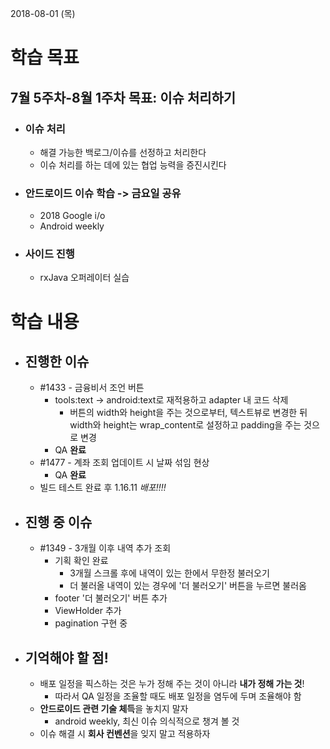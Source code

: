 2018-08-01 (목)

# 학습 목표

## 7월 5주차-8월 1주차 목표: 이슈 처리하기

- ### 이슈 처리

  - 해결 가능한 백로그/이슈를 선정하고 처리한다
  - 이슈 처리를 하는 데에 있는 협업 능력을 증진시킨다

- ### 안드로이드 이슈 학습 -> 금요일 공유

  - 2018 Google i/o
  - Android weekly

- ### 사이드 진행

  - rxJava 오퍼레이터 실습



# 학습 내용

- ## 진행한 이슈

  - #1433 - 금융비서 조언 버튼
    - tools:text -> android:text로 재적용하고 adapter 내 코드 삭제
      - 버튼의 width와 height을 주는 것으로부터, 텍스트뷰로 변경한 뒤 width와 height는 wrap_content로 설정하고 padding을 주는 것으로 변경
    - QA **완료**
  - #1477 - 계좌 조회 업데이트 시 날짜 섞임 현상
    - QA **완료**
  - 빌드 테스트 완료 후 1.16.11 *배포!!!!*

  

- ## 진행 중 이슈

  - #1349 - 3개월 이후 내역 추가 조회
    - 기획 확인 완료
      - 3개월 스크롤 후에 내역이 있는 한에서 무한정 불러오기
      - 더 불러올 내역이 있는 경우에 '더 불러오기' 버튼을 누르면 불러옴
    - footer '더 불러오기' 버튼 추가
    - ViewHolder 추가
    - pagination 구현 중

  

- ## 기억해야 할 점!

  - 배포 일정을 픽스하는 것은 누가 정해 주는 것이 아니라 **내가 정해 가는 것**!
    - 따라서 QA 일정을 조율할 때도 배포 일정을 염두에 두며 조율해야 함
  - **안드로이드 관련 기술 체득**을 놓치지 말자
    - android weekly, 최신 이슈 의식적으로 챙겨 볼 것
  - 이슈 해결 시 **회사 컨벤션**을 잊지 말고 적용하자

  